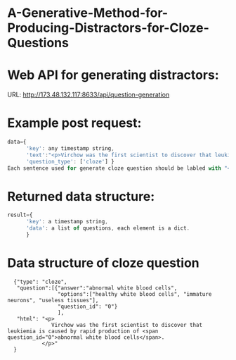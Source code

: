 # A-Generative-Method-for-Producing-Distractors-for-Cloze-Questions

# Web API for generating distractors:
URL: http://173.48.132.117:8633/api/question-generation

# Example post request:


```javascript
data={
      'key': any timestamp string, 
      'text':"<p>Virchow was the first scientist to discover that leukiemia is caused by rapid production of abnormal white blood cells.</p>",
      'question_type': ['cloze'] }
Each sentence used for generate cloze question should be labled with "<p></p>" tag
```

# Returned data structure:


```javascript
result={
      'key': a timestamp string, 
      'data': a list of questions, each element is a dict.
      }
```

# Data structure of cloze question

      {"type": "cloze",
       "question":[{"answer":"abnormal white blood cells",
                    "options":["healthy white blood cells", "immature neurons", "useless tissues"],
                    "question_id": "0"}
                    ],
       "html": "<p>
                  Virchow was the first scientist to discover that leukiemia is caused by rapid production of <span question_id="0">abnormal white blood cells</span>.
               </p>"
      }
